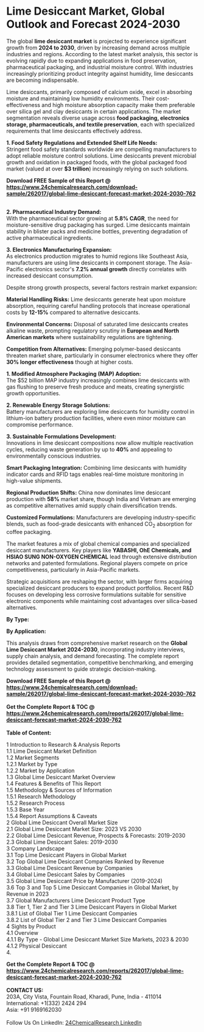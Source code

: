 <h1>Lime Desiccant Market, Global Outlook and Forecast 2024-2030</h1><p>The global <strong>lime desiccant market</strong> is projected to experience significant growth from <strong>2024 to 2030</strong>, driven by increasing demand across multiple industries and regions. According to the latest market analysis, this sector is evolving rapidly due to expanding applications in food preservation, pharmaceutical packaging, and industrial moisture control. With industries increasingly prioritizing product integrity against humidity, lime desiccants are becoming indispensable.</p><p>Lime desiccants, primarily composed of calcium oxide, excel in absorbing moisture and maintaining low humidity environments. Their cost-effectiveness and high moisture absorption capacity make them preferable over silica gel and clay desiccants in certain applications. The market segmentation reveals diverse usage across <strong>food packaging, electronics storage, pharmaceuticals, and textile preservation</strong>, each with specialized requirements that lime desiccants effectively address.</p><p><strong>1. Food Safety Regulations and Extended Shelf Life Needs:</strong><br>
Stringent food safety standards worldwide are compelling manufacturers to adopt reliable moisture control solutions. Lime desiccants prevent microbial growth and oxidation in packaged foods, with the global packaged food market (valued at over <strong>$3 trillion</strong>) increasingly relying on such solutions.</p><div><b>Download FREE Sample of this Report @ 
            <a href="https://www.24chemicalresearch.com/download-sample/262017/global-lime-desiccant-forecast-market-2024-2030-762">
            https://www.24chemicalresearch.com/download-sample/262017/global-lime-desiccant-forecast-market-2024-2030-762</a></b></div><br><p><strong>2. Pharmaceutical Industry Demand:</strong><br>
With the pharmaceutical sector growing at <strong>5.8% CAGR</strong>, the need for moisture-sensitive drug packaging has surged. Lime desiccants maintain stability in blister packs and medicine bottles, preventing degradation of active pharmaceutical ingredients.</p><p><strong>3. Electronics Manufacturing Expansion:</strong><br>
As electronics production migrates to humid regions like Southeast Asia, manufacturers are using lime desiccants in component storage. The Asia-Pacific electronics sector's <strong>7.2% annual growth</strong> directly correlates with increased desiccant consumption.</p><p>Despite strong growth prospects, several factors restrain market expansion:</p><p><strong>Material Handling Risks:</strong> Lime desiccants generate heat upon moisture absorption, requiring careful handling protocols that increase operational costs by <strong>12-15%</strong> compared to alternative desiccants.</p><p><strong>Environmental Concerns:</strong> Disposal of saturated lime desiccants creates alkaline waste, prompting regulatory scrutiny in <strong>European and North American markets</strong> where sustainability regulations are tightening.</p><p><strong>Competition from Alternatives:</strong> Emerging polymer-based desiccants threaten market share, particularly in consumer electronics where they offer <strong>30% longer effectiveness</strong> though at higher costs.</p><p><strong>1. Modified Atmosphere Packaging (MAP) Adoption:</strong><br>
The $52 billion MAP industry increasingly combines lime desiccants with gas flushing to preserve fresh produce and meats, creating synergistic growth opportunities.</p><p><strong>2. Renewable Energy Storage Solutions:</strong><br>
Battery manufacturers are exploring lime desiccants for humidity control in lithium-ion battery production facilities, where even minor moisture can compromise performance.</p><p><strong>3. Sustainable Formulations Development:</strong><br>
Innovations in lime desiccant compositions now allow multiple reactivation cycles, reducing waste generation by up to <strong>40%</strong> and appealing to environmentally conscious industries.</p><p><strong>Smart Packaging Integration:</strong> Combining lime desiccants with humidity indicator cards and RFID tags enables real-time moisture monitoring in high-value shipments.</p><p><strong>Regional Production Shifts:</strong> China now dominates lime desiccant production with <strong>58%</strong> market share, though India and Vietnam are emerging as competitive alternatives amid supply chain diversification trends.</p><p><strong>Customized Formulations:</strong> Manufacturers are developing industry-specific blends, such as food-grade desiccants with enhanced CO<sub>2</sub> absorption for coffee packaging.</p><p>The market features a mix of global chemical companies and specialized desiccant manufacturers. Key players like <strong>YABASHI, OhE Chemicals, and HSIAO SUNG NON-OXYGEN CHEMICAL</strong> lead through extensive distribution networks and patented formulations. Regional players compete on price competitiveness, particularly in Asia-Pacific markets.</p><p>Strategic acquisitions are reshaping the sector, with larger firms acquiring specialized desiccant producers to expand product portfolios. Recent R&amp;D focuses on developing less corrosive formulations suitable for sensitive electronic components while maintaining cost advantages over silica-based alternatives.</p><p><strong>By Type:</strong></p><p><strong>By Application:</strong></p><p>This analysis draws from comprehensive market research on the <strong>Global Lime Desiccant Market 2024-2030</strong>, incorporating industry interviews, supply chain analysis, and demand forecasting. The complete report provides detailed segmentation, competitive benchmarking, and emerging technology assessment to guide strategic decision-making.</p><div><b>Download FREE Sample of this Report @ 
            <a href="https://www.24chemicalresearch.com/download-sample/262017/global-lime-desiccant-forecast-market-2024-2030-762">
            https://www.24chemicalresearch.com/download-sample/262017/global-lime-desiccant-forecast-market-2024-2030-762</a></b></div><br><div><b>Get the Complete Report & TOC @ 
            <a href="https://www.24chemicalresearch.com/reports/262017/global-lime-desiccant-forecast-market-2024-2030-762">
            https://www.24chemicalresearch.com/reports/262017/global-lime-desiccant-forecast-market-2024-2030-762</a></b></div><br>
            <b>Table of Content:</b><p>1 Introduction to Research & Analysis Reports<br />
    1.1 Lime Desiccant Market Definition<br />
    1.2 Market Segments<br />
        1.2.1 Market by Type<br />
        1.2.2 Market by Application<br />
    1.3 Global Lime Desiccant Market Overview<br />
    1.4 Features & Benefits of This Report<br />
    1.5 Methodology & Sources of Information<br />
        1.5.1 Research Methodology<br />
        1.5.2 Research Process<br />
        1.5.3 Base Year<br />
        1.5.4 Report Assumptions & Caveats<br />
2 Global Lime Desiccant Overall Market Size<br />
    2.1 Global Lime Desiccant Market Size: 2023 VS 2030<br />
    2.2 Global Lime Desiccant Revenue, Prospects & Forecasts: 2019-2030<br />
    2.3 Global Lime Desiccant Sales: 2019-2030<br />
3 Company Landscape<br />
    3.1 Top Lime Desiccant Players in Global Market<br />
    3.2 Top Global Lime Desiccant Companies Ranked by Revenue<br />
    3.3 Global Lime Desiccant Revenue by Companies<br />
    3.4 Global Lime Desiccant Sales by Companies<br />
    3.5 Global Lime Desiccant Price by Manufacturer (2019-2024)<br />
    3.6 Top 3 and Top 5 Lime Desiccant Companies in Global Market, by Revenue in 2023<br />
    3.7 Global Manufacturers Lime Desiccant Product Type<br />
    3.8 Tier 1, Tier 2 and Tier 3 Lime Desiccant Players in Global Market<br />
        3.8.1 List of Global Tier 1 Lime Desiccant Companies<br />
        3.8.2 List of Global Tier 2 and Tier 3 Lime Desiccant Companies<br />
4 Sights by Product<br />
    4.1 Overview<br />
        4.1.1 By Type - Global Lime Desiccant Market Size Markets, 2023 & 2030<br />
        4.1.2 Physical Desiccant<br />
        4.</p><div><b>Get the Complete Report & TOC @ 
            <a href="https://www.24chemicalresearch.com/reports/262017/global-lime-desiccant-forecast-market-2024-2030-762">
            https://www.24chemicalresearch.com/reports/262017/global-lime-desiccant-forecast-market-2024-2030-762</a></b></div><br><b>CONTACT US:</b><br>
            203A, City Vista, Fountain Road, Kharadi, Pune, India - 411014<br>
            International: +1(332) 2424 294<br>
            Asia: +91 9169162030 <br><br>
            Follow Us On LinkedIn: <a href="https://www.linkedin.com/company/24chemicalresearch/">24ChemicalResearch LinkedIn</a>